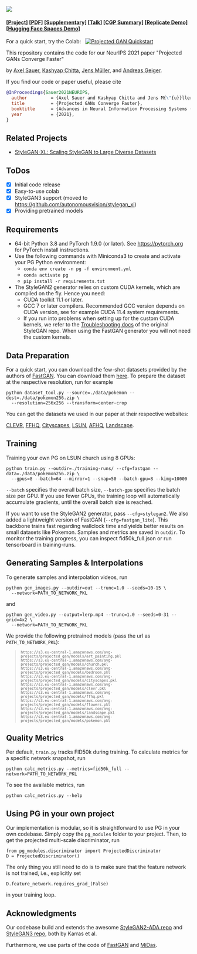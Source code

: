 <img src="media/banner.png">

#### [[Project]](https://sites.google.com/view/projected-gan/) [[PDF]](http://www.cvlibs.net/publications/Sauer2021NEURIPS.pdf) [[Supplementary]](http://www.cvlibs.net/publications/Sauer2021NEURIPS_supplementary.pdf) [[Talk]](https://recorder-v3.slideslive.com/#/share?share=50538&s=bf7a6393-410c-49d9-8edf-c61fa486c354) [[CGP Summary]](https://www.casualganpapers.com/data-efficient-fast-gan-training-small-datasets/ProjectedGAN-explained.html) [[Replicate Demo]](https://replicate.com/xl-sr/projected_gan) [[Hugging Face Spaces Demo]](https://huggingface.co/spaces/autonomousvision/projected_gan)

For a quick start, try the Colab: &nbsp; [![Projected GAN Quickstart](https://colab.research.google.com/assets/colab-badge.svg)](https://colab.research.google.com/gist/xl-sr/757757ff8709ad1721c6d9462efdc347/projected_gan.ipynb)

This repository contains the code for our NeurIPS 2021 paper "Projected GANs Converge Faster"

by [Axel Sauer](https://axelsauer.com/), [Kashyap Chitta](https://kashyap7x.github.io/), [Jens Müller](https://hci.iwr.uni-heidelberg.de/users/jmueller), and [Andreas Geiger](http://www.cvlibs.net/).

If you find our code or paper useful, please cite
```bibtex
@InProceedings{Sauer2021NEURIPS,
  author         = {Axel Sauer and Kashyap Chitta and Jens M{\"{u}}ller and Andreas Geiger},
  title          = {Projected GANs Converge Faster},
  booktitle      = {Advances in Neural Information Processing Systems (NeurIPS)},
  year           = {2021},
}
```
## Related Projects ##
- [StyleGAN-XL: Scaling StyleGAN to Large Diverse Datasets](https://github.com/autonomousvision/stylegan_xl)

## ToDos
- [x] Initial code release
- [x] Easy-to-use colab
- [x] StyleGAN3 support (moved  to https://github.com/autonomousvision/stylegan_xl)
- [x] Providing pretrained models

## Requirements ##
- 64-bit Python 3.8 and PyTorch 1.9.0 (or later). See https://pytorch.org for PyTorch install instructions.
- Use the following commands with Miniconda3 to create and activate your PG Python environment:
  - ```conda env create -n pg -f environment.yml```
  - ```conda activate pg```
  - ```pip install -r requirements.txt```
- The StyleGAN2 generator relies on custom CUDA kernels, which are compiled on the fly. Hence you need:
  - CUDA toolkit 11.1 or later.
  - GCC 7 or later compilers. Recommended GCC version depends on CUDA version, see for example CUDA 11.4 system requirements.
  - If you run into problems when setting up for the custom CUDA kernels, we refer to the [Troubleshooting docs](https://github.com/NVlabs/stylegan3/blob/main/docs/troubleshooting.md#why-is-cuda-toolkit-installation-necessary) of the original StyleGAN repo. When using the FastGAN generator you will not need the custom kernels.

## Data Preparation ##
For a quick start, you can download the few-shot datasets provided by the authors of [FastGAN](https://github.com/odegeasslbc/FastGAN-pytorch). You can download them [here](https://drive.google.com/file/d/1aAJCZbXNHyraJ6Mi13dSbe7pTyfPXha0/view). To prepare the dataset at the respective resolution, run for example
```
python dataset_tool.py --source=./data/pokemon --dest=./data/pokemon256.zip \
  --resolution=256x256 --transform=center-crop
```
You can get the datasets we used in our paper at their respective websites: 

[CLEVR](https://cs.stanford.edu/people/jcjohns/clevr/), [FFHQ](https://github.com/NVlabs/ffhq-dataset), [Cityscapes](https://www.cityscapes-dataset.com/), [LSUN](https://github.com/fyu/lsun), [AFHQ](https://github.com/clovaai/stargan-v2), [Landscape](https://www.kaggle.com/arnaud58/landscape-pictures).

## Training ##

Training your own PG on LSUN church using 8 GPUs:
```
python train.py --outdir=./training-runs/ --cfg=fastgan --data=./data/pokemon256.zip \
  --gpus=8 --batch=64 --mirror=1 --snap=50 --batch-gpu=8 --kimg=10000
```
```--batch``` specifies the overall batch size, ```--batch-gpu``` specifies the batch size per GPU.  If you use fewer GPUs, the training loop will automatically accumulate gradients, until the overall batch size is reached.

If you want to use the StyleGAN2 generator, pass ```--cfg=stylegan2```.
We also added a lightweight version of FastGAN (```--cfg=fastgan_lite```). This backbone trains fast regarding wallclock
time and yields better results on small datasets like Pokemon.
Samples and metrics are saved in ```outdir```. To monitor the training progress, you can inspect fid50k_full.json or run tensorboard in training-runs.

## Generating Samples & Interpolations ##

To generate samples and interpolation videos, run
```
python gen_images.py --outdir=out --trunc=1.0 --seeds=10-15 \
  --network=PATH_TO_NETWORK_PKL
```
and
```
python gen_video.py --output=lerp.mp4 --trunc=1.0 --seeds=0-31 --grid=4x2 \
  --network=PATH_TO_NETWORK_PKL
```

We provide the following pretrained models (pass the url as `PATH_TO_NETWORK_PKL`):
  > <sub>`https://s3.eu-central-1.amazonaws.com/avg-projects/projected_gan/models/art_painting.pkl`</sub><br>
  > <sub>`https://s3.eu-central-1.amazonaws.com/avg-projects/projected_gan/models/church.pkl`</sub><br>
  > <sub>`https://s3.eu-central-1.amazonaws.com/avg-projects/projected_gan/models/bedroom.pkl`</sub><br>
  > <sub>`https://s3.eu-central-1.amazonaws.com/avg-projects/projected_gan/models/cityscapes.pkl`</sub><br>
  > <sub>`https://s3.eu-central-1.amazonaws.com/avg-projects/projected_gan/models/clevr.pkl`</sub><br>
  > <sub>`https://s3.eu-central-1.amazonaws.com/avg-projects/projected_gan/models/ffhq.pkl`</sub><br>
  > <sub>`https://s3.eu-central-1.amazonaws.com/avg-projects/projected_gan/models/flowers.pkl`</sub><br>
  > <sub>`https://s3.eu-central-1.amazonaws.com/avg-projects/projected_gan/models/landscape.pkl`</sub><br>
  > <sub>`https://s3.eu-central-1.amazonaws.com/avg-projects/projected_gan/models/pokemon.pkl`</sub><br>
  
## Quality Metrics ##
Per default, ```train.py``` tracks FID50k during training. To calculate metrics for a specific network snapshot, run

```
python calc_metrics.py --metrics=fid50k_full --network=PATH_TO_NETWORK_PKL
```

To see the available metrics, run
```
python calc_metrics.py --help
```

## Using PG in your own project ##

Our implementation is modular, so it is straightforward to use PG in your own codebase. Simply copy the ```pg_modules``` folder to your project.
Then, to get the projected multi-scale discriminator, run
```
from pg_modules.discriminator import ProjectedDiscriminator
D = ProjectedDiscriminator()
```
The only thing you still need to do is to make sure that the feature network is not trained, i.e., explicitly set
```
D.feature_network.requires_grad_(False)
```
in your training loop.

## Acknowledgments ##
Our codebase build and extends the awesome [StyleGAN2-ADA repo](https://github.com/NVlabs/stylegan2-ada-pytorch) and [StyleGAN3 repo](https://github.com/NVlabs/stylegan3), both by Karras et al.

Furthermore, we use parts of the code of [FastGAN](https://github.com/odegeasslbc/FastGAN-pytorch) and [MiDas](https://github.com/isl-org/MiDaS).
